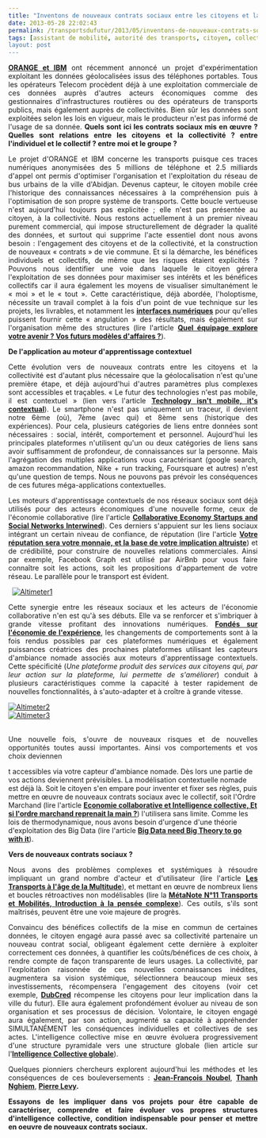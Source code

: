 ```yaml
---
title: "Inventons de nouveaux contrats sociaux entre les citoyens et la collectivité pour exploiter nos 5+3 sens"
date: 2013-05-28 22:02:43
permalink: /transportsdufutur/2013/05/inventons-de-nouveaux-contrats-sociaux-entre-les-citoyens-et-la-collectivite-pour-exploiter-nos-53-s.html
tags: [assistant de mobilité, autorité des transports, citoyen, collectivité, commuter, confiance, donnée data, économie de l'expérience, économie fonctionnalité, gouvernance, holoptisme, innovation, intelligence collective, internet, lien social, marketing individualisé, open innovation, partage de données, pensée complexe, plate-forme, territoire]
layout: post
---
```


<p style="margin-bottom: 0cm;text-align: justify"><a href="http://todnews.com/2013/05/ibm-turns-cell-phones-into-sensors-to-monitor-public-transit/"><strong>ORANGE et IBM</strong></a> ont récemment annoncé un projet d'expérimentation exploitant les données géolocalisées issus des téléphones portables. Tous les opérateurs Telecom procèdent déjà à une exploitation commerciale de ces données auprès d'autres acteurs économiques comme des gestionnaires d'infrastructures routières ou des opérateurs de transports publics, mais également auprès de collectivités. Bien sûr les données sont exploitées selon les lois en vigueur, mais le producteur n'est pas informé de l'usage de sa donnée. <strong>Quels sont ici les contrats sociaux mis en œuvre ? Quelles sont relations entre les citoyens et la collectivité ? entre l'individuel et le collectif ? entre moi et le groupe ? </strong> </p>  <!--more-->   <p style="margin-bottom: 0cm;text-align: justify">Le projet d'ORANGE et IBM concerne les transports puisque ces traces numériques anonymisées des 5 millions de téléphone et 2.5 milliards d'appel ont permis d'optimiser l'organisation et l'exploitation du réseau de bus urbains de la ville d'Abidjan. Devenus capteur, le citoyen mobile crée l'historique des connaissances nécessaires à la compréhension puis à l'optimisation de son propre système de transports. Cette boucle vertueuse n'est aujourd'hui toujours pas explicitée ; elle n'est pas présentée au citoyen, à la collectivité. Nous restons actuellement à un premier niveau purement commercial, qui impose structurellement de dégrader la qualité des données, et surtout qui supprime l'acte essentiel dont nous avons besoin : l'engagement des citoyens et de la collectivité, et la construction de nouveaux « contrats » de vie commune. Et si la démarche, les bénéfices individuels et collectifs, de même que les risques étaient explicités ? Pouvons nous identifier une voie dans laquelle le citoyen gérera l'exploitation de ses données pour maximiser ses intérêts et les bénéfices collectifs car il aura également les moyens de visualiser simultanément le « moi » et le « tout ». Cette caractéristique, déjà abordée, l'holoptisme, nécessite un travail complet à la fois d'un point de vue technique sur les projets, les livrables, et notamment les <a href="http://t.co/h2nh9A12P1"><strong>interfaces numériques</strong></a> pour qu'elles puissent fournir cette « angulation » des résultats, mais également sur l'organisation même des structures (lire l'article <a href="https://gabrielplassat.github.io/transportsdufutur/2013/02/quel-equipage-explore-aujourdhui-votre-avenir-vos-prochains-modeles-daffaires.html"><strong>Quel équipage explore votre avenir ? Vos futurs modèles d'affaires ?</strong></a>).</p> <p style="margin-bottom: 0cm;text-align: justify"><strong>De l'application au moteur d'apprentissage contextuel</strong></p> <p style="margin-bottom: 0cm;text-align: justify">Cette évolution vers de nouveaux contrats entre les citoyens et la collectivité est d'autant plus nécessaire que la géolocalisation n'est qu'une première étape, et déjà aujourd'hui d'autres paramètres  plus complexes sont accessibles et traçables. « Le futur des technologies n'est pas mobile, il est contextuel » (lien vers l'article <a href="http://www.fastcodesign.com/1672531/the-future-of-technology-isnt-mobile-its-contextual"><strong>Technology isn't mobile, it's contextual</strong></a>). Le smartphone n'est pas uniquement un traceur, il devient notre 6ème (où), 7ème (avec qui) et 8ème sens (historique des expériences). Pour cela, plusieurs catégories de liens entre données sont nécessaires : social, intérêt, comportement et personnel. Aujourd'hui les principales plateformes n'utilisent qu'un ou deux catégories de liens sans avoir suffisamment de profondeur, de connaissances sur la personne. Mais l'agrégation des multiples applications vous caractérisant (google search, amazon recommandation, Nike + run tracking, Foursquare et autres) n'est qu'une question de temps. Nous ne pouvons pas prévoir les conséquences de ces futures méga-applications contextuelles.</p> <p style="margin-bottom: 0cm;text-align: justify">Les moteurs d'apprentissage contextuels de nos réseaux sociaux sont déjà utilisés pour des acteurs économiques d'une nouvelle forme, ceux de l'économie collaborative (lire l'article <a href="http://www.web-strategist.com/blog/2013/05/26/finding-collaborative-economy-startups-and-social-networks-intertwined/"><strong>Collaborative Economy Startups and Social Networks Interwined</strong></a>). Ces derniers s'appuient sur les liens sociaux intégrant un certain niveau de confiance, de réputation (lire l'article <a href="https://gabrielplassat.github.io/transportsdufutur/2013/04/votre-reputation-numerique-sera-votre-monnaie-et-la-base-de-votre-implication-altruiste.html"><strong>Votre </strong><strong>réputation </strong><strong>sera votre </strong><strong>monnaie, </strong><strong>et la base de votre implication altruiste</strong></a>) et de crédibilité, pour construire de nouvelles relations commerciales. Ainsi par exemple, Facebook Graph est utilisé par AirBnb pour vous faire connaître soit les actions, soit les propositions d'appartement de votre réseau. Le parallèle pour le transport est évident. </p> <p style="margin-bottom: 0cm;text-align: justify">  <a class="asset-img-link" href="https://gabrielplassat.github.io/transportsdufutur/wp-content/uploads/sites/6/old/6a0120a66d2ad4970b01901cb04830970b-pi.jpg"><img alt="Altimeter1" border="0" class="asset  asset-image at-xid-6a0120a66d2ad4970b01901cb04830970b image-full" src="/wp-content/uploads/sites/6/old/6a0120a66d2ad4970b01901cb04830970b-800wi.jpg" title="Altimeter1" /></a></p> <p style="margin-bottom: 0cm;text-align: justify">Cette synergie entre les réseaux sociaux et les acteurs de l'économie collaborative n'en est qu'à ses débuts. Elle va se renforcer et s'imbriquer à grande vitesse profitant des innovations numériques. <a href="https://gabrielplassat.github.io/transportsdufutur/2013/03/la-mutation-du-secteur-des-transports-a-la-croisee-de-3-economies.html"><strong>Fondé</strong><strong>s</strong><strong> sur l'économie de l'expérience</strong></a>, les changements de comportements sont à la fois rendus possibles par ces plateformes numériques et également puissances créatrices des prochaines plateformes utilisant les capteurs d'ambiance nomade associés aux moteurs d'apprentissage contextuels. Cette spécificité (<em>Une plateforme produit des services aux citoyens qui, par leur action sur la plateforme, lui permette de s'améliorer</em>) conduit à plusieurs caractéristiques comme la capacité à tester rapidement de nouvelles fonctionnalités, à s'auto-adapter et à croître à grande vitesse.</p> <p style="margin-bottom: 0cm;text-align: justify"> <a class="asset-img-link" href="https://gabrielplassat.github.io/transportsdufutur/wp-content/uploads/sites/6/old/6a0120a66d2ad4970b01901cb048df970b-pi.jpg"><img alt="Altimeter2" border="0" class="asset  asset-image at-xid-6a0120a66d2ad4970b01901cb048df970b image-full" src="/wp-content/uploads/sites/6/old/6a0120a66d2ad4970b01901cb048df970b-800wi.jpg" title="Altimeter2" /></a><br /> <a class="asset-img-link" href="https://gabrielplassat.github.io/transportsdufutur/wp-content/uploads/sites/6/old/6a0120a66d2ad4970b0192aa6ec142970d-pi.jpg"><img alt="Altimeter3" border="0" class="asset  asset-image at-xid-6a0120a66d2ad4970b0192aa6ec142970d image-full" src="/wp-content/uploads/sites/6/old/6a0120a66d2ad4970b0192aa6ec142970d-800wi.jpg" title="Altimeter3" /></a><br /><br /></p> <p style="margin-bottom: 0cm;text-align: justify">Une nouvelle fois, s'ouvre de nouveaux risques et de nouvelles opportunités toutes aussi importantes. Ainsi vos comportements et vos choix deviennen

t accessibles via votre capteur d'ambiance nomade. Dès lors une partie de vos actions deviennent prévisibles. La modélisation contextuelle nomade est déjà là. Soit le citoyen s'en empare pour inventer et fixer ses règles, puis mettre en œuvre de nouveaux contrats sociaux avec le collectif, soit l'Ordre Marchand (lire l'article <a href="https://gabrielplassat.github.io/transportsdufutur/2013/04/et-si-cetait-la-foule-qui-inventait-les-principales-innovations.html"><strong>Economie collaborative et Intelligence collective, Et si l'ordre marchand reprenait la main ?</strong></a>) l'utilisera sans limite. Comme les lois de thermodynamique, nous avons besoin d'urgence d'une théorie d'exploitation des Big Data (lire l'article <a href="http://www.scientificamerican.com/article.cfm?id=big-data-needs-big-theory"><strong>Big Data need Big Theory to go with it</strong></a>).</p> <p style="margin-bottom: 0cm;text-align: justify"><strong>Vers de nouveaux contrats sociaux ?</strong></p> <p style="margin-bottom: 0cm;text-align: justify">Nous avons des problèmes complexes et systémiques à résoudre impliquant un grand nombre d'acteur et d'utilisateur (lire l'article <a href="https://gabrielplassat.github.io/transportsdufutur/2013/02/les-transports-a-lage-de-la-multitude.html"><strong>Les Transports à l'âge de la Multitude</strong></a>), et mettant en œuvre de nombreux liens et boucles rétroactives non modélisables (lire la <a href="https://gabrielplassat.github.io/transportsdufutur/2011/04/metanote-tdf-11-transports-mobilites-introduction-a-la-pensee-complexe.html"><strong>MétaNote N°11 Transports et Mobilités, Introduction à la pensée complexe</strong></a>). Ces outils, s'ils sont maîtrisés, peuvent être une voie majeure de progrès. </p> <p style="margin-bottom: 0cm;text-align: justify">Convaincu des bénéfices collectifs de la mise en commun de certaines données, le citoyen engagé aura passé avec sa collectivité partenaire un nouveau contrat social, obligeant également cette dernière à exploiter correctement ces données, à quantifier les coûts/bénéfices de ces choix, à rendre compte de façon transparente de leurs usages. La collectivité, par l'exploitation raisonnée de ces nouvelles connaissances inédites, augmentera sa vision systémique, sélectionnera beaucoup mieux ses investissements, récompensera l'engagement des citoyens (voir cet exemple, <a href="http://bit.ly/11uRCva"><strong>DubCred</strong></a> récompense les citoyens pour leur implication dans la ville du futur). Elle aura également profondément évoluer au niveau de son organisation et ses processus de décision. Volontaire, le citoyen engagé aura également, par son action, augmenté sa capacité à appréhender SIMULTANÉMENT les conséquences individuelles et collectives de ses actes. L'intelligence collective mise en œuvre évoluera progressivement d'une structure pyramidale vers une structure globale (lien article sur l'<a href="https://gabrielplassat.github.io/transportsdufutur/2011/11/intelligence-collective-et-transports-du-futur.html"><strong>I</strong><strong>ntelligence </strong><strong>C</strong><strong>ollective</strong><strong> </strong><strong>globale</strong></a>). </p> <p style="margin-bottom: 0cm;text-align: justify">Quelques pionniers chercheurs explorent aujourd'hui les méthodes et les conséquences de ces bouleversements : <a href="https://gabrielplassat.github.io/transportsdufutur/2012/11/interview-de-jfnoubel-chercheur-au-collective-intelligence-research-institute.html"><strong>J</strong><strong>ean-</strong><strong>F</strong><strong>rançois N</strong><strong>oubel</strong></a>, <a href="http://www.thanh-nghiem.fr/tiki-index.php"><strong>Than</strong><strong>h</strong><strong> Ngh</strong><strong>i</strong><strong>em</strong></a>, <a href="https://twitter.com/plevy"><strong>P</strong><strong>ierre </strong><strong>Levy</strong></a><strong>.</strong></p> <p style="margin-bottom: 0cm;text-align: justify"><strong>Essayons de les impliquer dans vos projets pour être capable de caractériser, comprendre et faire évoluer vos propres structures d'intelligence collective, condition indispensable pour penser et mettre en oeuvre de nouveaux contrats sociaux. </strong></p>
